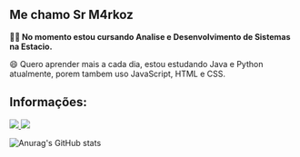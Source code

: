 ## Me chamo Sr M4rkoz

**👨‍💻 No momento estou cursando Analise e Desenvolvimento de Sistemas na Estacio.**

😄 Quero aprender mais a cada dia, estou estudando Java e Python atualmente, porem tambem uso JavaScript, HTML e CSS.

## Informações:

<a href="">
  <img src="https://img.shields.io/badge/Gmail-D14836?style=for-the-badge&logo=gmail&logoColor=white"/>
</a>

<a href="https://github.com/Sr-M4rkoz">
 <img src="https://github-readme-stats.vercel.app/api?username=Sr-M4rkoz&show_icons=true&theme=dark"/>
</a>

![Anurag's GitHub stats](https://github-readme-stats.vercel.app/api?username=Sr-M4rkoz&show_icons=true&theme=radical)
